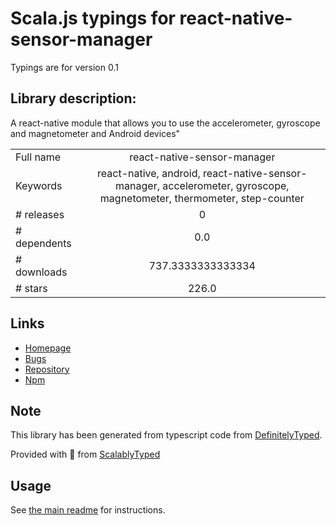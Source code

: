 
# Scala.js typings for react-native-sensor-manager

Typings are for version 0.1

## Library description:
A react-native module that allows you to use the accelerometer, gyroscope and magnetometer and Android devices"

|                    |                 |
| ------------------ | :-------------: |
| Full name          | react-native-sensor-manager |
| Keywords           | react-native, android, react-native-sensor-manager, accelerometer, gyroscope, magnetometer, thermometer, step-counter |
| # releases         | 0 |
| # dependents       | 0.0 |
| # downloads        | 737.3333333333334 |
| # stars            | 226.0 |

## Links
- [Homepage](https://github.com/kprimice/react-native-sensor-manager#readme)
- [Bugs](https://github.com/kprimice/react-native-sensor-manager/issues)
- [Repository](https://github.com/kprimice/react-native-sensor-manager)
- [Npm](https://www.npmjs.com/package/react-native-sensor-manager)
    


## Note
This library has been generated from typescript code from [DefinitelyTyped](https://definitelytyped.org).

Provided with :purple_heart: from [ScalablyTyped](https://github.com/oyvindberg/ScalablyTyped)

## Usage
See [the main readme](../../readme.md) for instructions.


